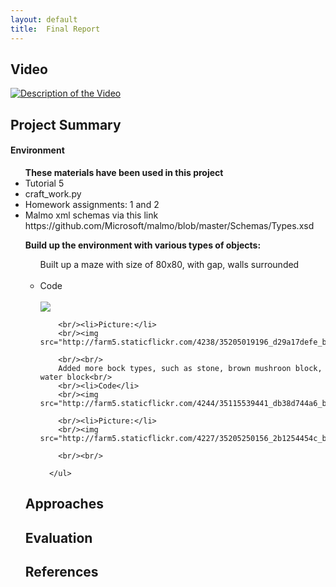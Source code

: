 ```yaml
---
layout: default
title:  Final Report
---
```


## Video

[![Description of the Video](https://img.youtube.com/vi/FI3aW0RabBg/0.jpg)](https://www.youtube.com/watch?v=FI3aW0RabBg)

## Project Summary

<h4>Environment</h4>

<ul><b>These materials have been used in this project</b>
  <li>Tutorial 5</li>
  <li>craft_work.py</li>
  <li>Homework assignments: 1 and 2</li>
  <li>Malmo xml schemas via this link https://github.com/Microsoft/malmo/blob/master/Schemas/Types.xsd</li>
</ul>


<ul><b>Build up the environment with various types of objects:</b>
    <ul>
        Built up a maze with size of 80x80, with gap, walls surrounded<br/>
        <br/><li>Code</li>
        <br/><img src="http://farm5.staticflickr.com/4262/35079539232_e6a313a361_b.jpg">
        
        <br/><li>Picture:</li>
        <br/><img src="http://farm5.staticflickr.com/4238/35205019196_d29a17defe_b.jpg">
        
        <br/><br/>
        Added more bock types, such as stone, brown mushroon block, water block<br/>
        <br/><li>Code</li>
        <br/><img src="http://farm5.staticflickr.com/4244/35115539441_db38d744a6_b.jpg">
        
        <br/><li>Picture:</li>
        <br/><img src="http://farm5.staticflickr.com/4227/35205250156_2b1254454c_b.jpg">
        
        <br/><br/>
        
      </ul>
</ul>

## Approaches

## Evaluation


## References
